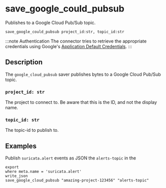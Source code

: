 # save_google_could_pubsub

Publishes to a Google Cloud Pub/Sub topic.

```tql
save_google_could_pubsub project_id:str, topic_id:str
```

:::note Authentication
The connector tries to retrieve the appropriate credentials using Google's
[Application Default Credentials](https://google.aip.dev/auth/4110).
:::

## Description

The `google_cloud_pubsub` saver publishes bytes to a Google Cloud Pub/Sub topic.

### `project_id: str`

The project to connect to. Be aware that this is the ID, and not the display name.

### `topic_id: str`

The topic-id to publish to.

## Examples

Publish `suricata.alert` events as JSON the `alerts-topic` in the

```tql
export
where meta.name = 'suricata.alert'
write_json
save_google_cloud_pubsub "amazing-project-123456" "alerts-topic"
```
